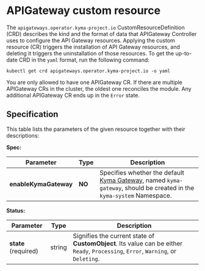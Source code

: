 # APIGateway custom resource

The `apigateways.operator.kyma-project.io` CustomResourceDefinition (CRD) describes the kind and the format of data that APIGateway Controller uses to configure the API Gateway resources. Applying the custom resource (CR) triggers the installation of API Gateway resources, and deleting it triggers the uninstallation of those resources. To get the up-to-date CRD in the `yaml` format, run the following command:

```shell
kubectl get crd apigateways.operator.kyma-project.io -o yaml
```

You are only allowed to have one APIGateway CR. If there are multiple APIGateway CRs in the cluster, the oldest one reconciles the module. Any additional APIGateway CR ends up in the `Error` state.

## Specification <!-- {docsify-ignore} -->

This table lists the parameters of the given resource together with their descriptions:

**Spec:**

| Parameter             | Type     | Description                                                                                                             |
|-----------------------|----------|-------------------------------------------------------------------------------------------------------------------------|
| **enableKymaGateway** | **NO**   | Specifies whether the default [Kyma Gateway](./04-10-kyma-gateway.md), named `kyma-gateway`, should be created in the `kyma-system` Namespace. |

**Status:**

| Parameter            | Type   | Description                                                                                                                        |
|----------------------|--------|------------------------------------------------------------------------------------------------------------------------------------|
| **state** (required) | string | Signifies the current state of **CustomObject**. Its value can be either `Ready`, `Processing`, `Error`, `Warning`, or `Deleting`. |
